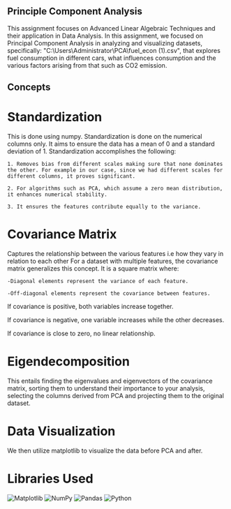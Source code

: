 ## Principle Component Analysis
This assignment focuses on Advanced Linear Algebraic Techniques and their application in Data Analysis. In this assignment, we focused on Principal Component Analysis in analyzing and visualizing datasets, specifically: "C:\Users\Administrator\PCA\fuel_econ (1).csv", that explores fuel consumption in different cars, what influences consumption and the various factors arising from that such as CO2 emission.

## Concepts
# Standardization
This is done using numpy. Standardization is done on the numerical columns only. It aims to ensure the data has a mean of 0 and a standard deviation of 1.
Standardization accomplishes the following:
    
    1. Removes bias from different scales making sure that none dominates the other. For example in our case, since we had different scales for different columns, it proves significant.
    
    2. For algorithms such as PCA, which assume a zero mean distribution, it enhances numerical stability.
    
    3. It ensures the features contribute equally to the variance.

# Covariance Matrix
Captures the relationship between the various features i.e how they vary in relation to each other
For a dataset with multiple features, the covariance matrix generalizes this concept. It is a square matrix where:
    
    -Diagonal elements represent the variance of each feature.
    
    -Off-diagonal elements represent the covariance between features.

If covariance is positive, both variables increase together.

If covariance is negative, one variable increases while the other decreases.

If covariance is close to zero, no linear relationship.

# Eigendecomposition
This entails finding the eigenvalues and eigenvectors of the covariance matrix, sorting them to understand their importance to your analysis, selecting the columns derived from PCA and projecting them to the original dataset. 

# Data Visualization
We then utilize matplotlib to visualize the data before PCA and after.

# Libraries Used

![Matplotlib](https://img.shields.io/badge/Matplotlib-%23ffffff.svg?style=plastic&logo=Matplotlib&logoColor=black) 
![NumPy](https://img.shields.io/badge/numpy-%23013243.svg?style=plastic&logo=numpy&logoColor=white) 
![Pandas](https://img.shields.io/badge/pandas-%23150458.svg?style=plastic&logo=pandas&logoColor=white)
![Python](https://img.shields.io/badge/python-3670A0?style=plastic&logo=python&logoColor=ffdd54)


